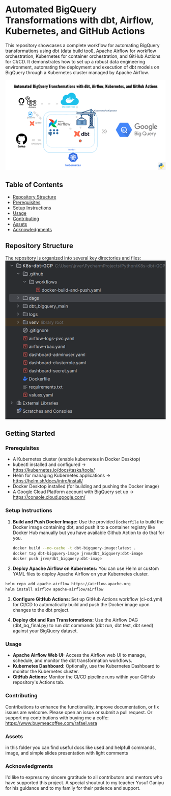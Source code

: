 # Automated BigQuery Transformations with dbt, Airflow, Kubernetes, and GitHub Actions

This repository showcases a complete workflow for automating BigQuery transformations using dbt (data build tool), Apache Airflow for workflow orchestration, Kubernetes for container orchestration, and GitHub Actions for CI/CD. It demonstrates how to set up a robust data engineering environment, automating the deployment and execution of dbt models on BigQuery through a Kubernetes cluster managed by Apache Airflow.


![Project_architecture.png](Assets%2FProject_architecture.png)


## Table of Contents

- [Repository Structure](#repository-structure)
- [Prerequisites](#prerequisites)
- [Setup Instructions](#setup-instructions)
- [Usage](#usage)
- [Contributing](#contributing)
- [Assets](#assets)
- [Acknowledgments](#acknowledgments)

## Repository Structure

The repository is organized into several key directories and files:
![Project_directories.png](Assets%2FProject_directories.png)

## Getting Started

### Prerequisites

- A Kubernetes cluster (enable kubernetes in Docker Desktop)
- kubectl installed and configured -> https://kubernetes.io/docs/tasks/tools/
- Helm for managing Kubernetes applications -> https://helm.sh/docs/intro/install/
- Docker Desktop installed (for building and pushing the Docker image)
- A Google Cloud Platform account with BigQuery set up -> https://console.cloud.google.com/

### Setup Instructions

1. **Build and Push Docker Image:** Use the provided `Dockerfile` to build the Docker image containing dbt, and push it to a container registry like Docker Hub manually but you have available Github Action to do that for you.

   ```bash
   docker build --no-cache -t dbt-bigquery-image:latest .
   docker tag dbt-bigquery-image jrvm/dbt_bigquery:dbt-image
   docker push jrvm/dbt_bigquery:dbt-image
2. **Deploy Apache Airflow on Kubernetes:** You can use Helm or custom YAML files to deploy Apache Airflow on your Kubernetes cluster.

 ```bash
helm repo add apache-airflow https://airflow.apache.org
helm install airflow apache-airflow/airflow
```

3. **Configure GitHub Actions:** Set up GitHub Actions workflow (ci-cd.yml) for CI/CD to automatically build and push the Docker image upon changes to the dbt project.

4. **Deploy dbt and Run Transformations:** Use the Airflow DAG (dbt_bq_final.py) to run dbt commands (dbt run, dbt test, dbt seed) against your BigQuery dataset.

### Usage
- **Apache Airflow Web UI:** Access the Airflow web UI to manage, schedule, and monitor the dbt transformation workflows.
- **Kubernetes Dashboard:** Optionally, use the Kubernetes Dashboard to monitor the Kubernetes cluster.
- **GitHub Actions:** Monitor the CI/CD pipeline runs within your GitHub repository's Actions tab.

### Contributing
Contributions to enhance the functionality, improve documentation, or fix issues are welcome. Please open an issue or submit a pull request.
Or support my contributions with buying me a coffe: https://www.buymeacoffee.com/rafael.vera

### Assets
in this folder you can find useful docs like used and helpfull commands, image, and simple slides presentation with light comments

### Acknowledgments
I'd like to express my sincere gratitude to all contributors and mentors who have supported this project. A special shoutout to my teacher Yusuf Ganiyu for his guidance and to my family for their patience and support.
